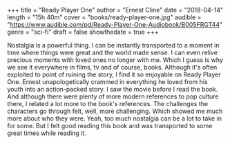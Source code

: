 +++
title = "Ready Player One"
author = "Ernest Cline"
date = "2018-04-14"
length = "15h 40m"
cover = "books/ready-player-one.jpg"
audible = "https://www.audible.com/pd/Ready-Player-One-Audiobook/B005FRGT44"
genre = "sci-fi"
draft = false
showthedate = true
+++

Nostalgia is a powerful thing. I can be instantly transported to a moment in time where things were great and the world made sense. I can even relive precious moments with loved ones no longer with me. Which I guess is why we see it everywhere in films, tv and of course, books. Although it's often exploited to point of ruining the story, I find it so enjoyable on Ready Player One. Ernest unapologetically crammed in everything he loved from his youth into an action-packed story. I saw the movie before I read the book. And although there were plenty of more modern references to pop culture there, I related a lot more to the book's references. The challenges the characters go through felt, well, more challenging. Which showed me much more about who they were. Yeah, too much nostalgia can be a lot to take in for some. But I felt good reading this book and was transported to some great times while reading it.